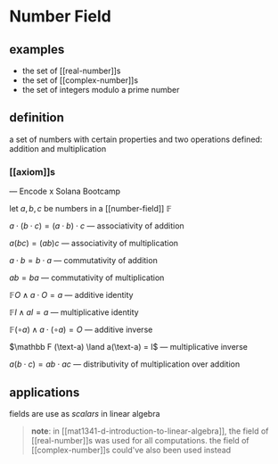 # Number Field

## examples

- the set of [[real-number]]s
- the set of [[complex-number]]s
- the set of integers modulo a prime number

## definition

a set of numbers with certain properties and two operations defined: addition and multiplication

### [[axiom]]s

&mdash; Encode x Solana Bootcamp

let $a, b, c$ be numbers in a [[number-field]] $\mathbb F$

$a \cdot (b \cdot c) = (a \cdot b) \cdot c$ &mdash; associativity of addition

$a(bc) = (ab)c$ &mdash; associativity of multiplication

$a \cdot b = b \cdot a$ &mdash; commutativity of addition

$ab = ba$ &mdash; commutativity of multiplication

$\mathbb F O \land a \cdot O = a$ &mdash; additive identity

$\mathbb F I \land aI = a$ &mdash; multiplicative identity

$\mathbb F (\circ a) \land a \cdot (\circ a) = O$ &mdash; additive inverse

$\mathbb F (\text-a) \land a(\text-a) = I$ &mdash; multiplicative inverse

$a(b \cdot c) = ab \cdot ac$ &mdash; distributivity of multiplication over addition

## applications

fields are use as _scalars_ in linear algebra

> **note**: in [[mat1341-d-introduction-to-linear-algebra]], the field of [[real-number]]s was used for all computations. the field of [[complex-number]]s could've also been used instead
